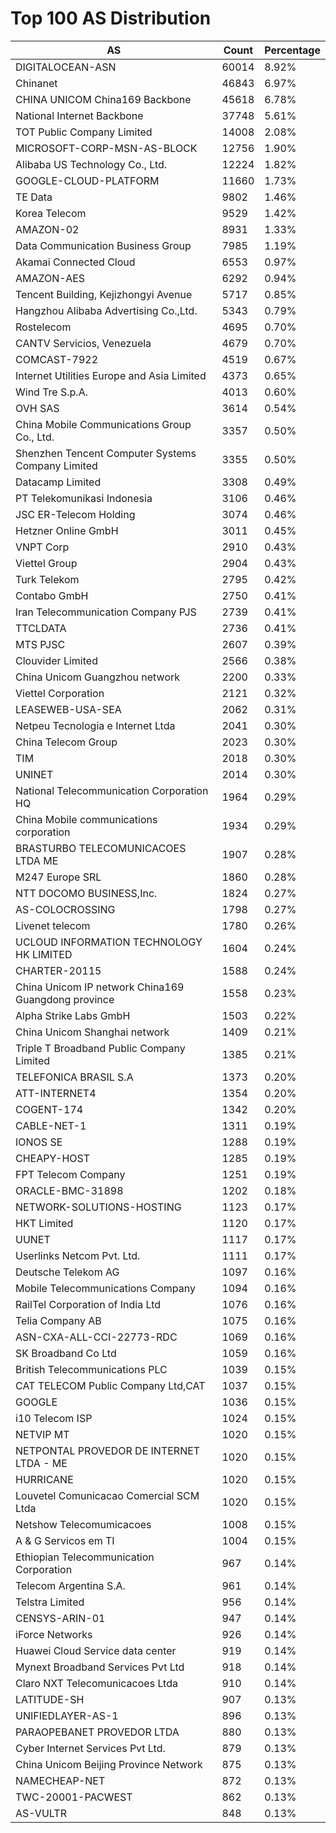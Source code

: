 # Top 100 AS Distribution
| AS | Count | Percentage |
|----|----|----|
| DIGITALOCEAN-ASN | 60014 | 8.92% |
| Chinanet | 46843 | 6.97% |
| CHINA UNICOM China169 Backbone | 45618 | 6.78% |
| National Internet Backbone | 37748 | 5.61% |
| TOT Public Company Limited | 14008 | 2.08% |
| MICROSOFT-CORP-MSN-AS-BLOCK | 12756 | 1.90% |
| Alibaba US Technology Co., Ltd. | 12224 | 1.82% |
| GOOGLE-CLOUD-PLATFORM | 11660 | 1.73% |
| TE Data | 9802 | 1.46% |
| Korea Telecom | 9529 | 1.42% |
| AMAZON-02 | 8931 | 1.33% |
| Data Communication Business Group | 7985 | 1.19% |
| Akamai Connected Cloud | 6553 | 0.97% |
| AMAZON-AES | 6292 | 0.94% |
| Tencent Building, Kejizhongyi Avenue | 5717 | 0.85% |
| Hangzhou Alibaba Advertising Co.,Ltd. | 5343 | 0.79% |
| Rostelecom | 4695 | 0.70% |
| CANTV Servicios, Venezuela | 4679 | 0.70% |
| COMCAST-7922 | 4519 | 0.67% |
| Internet Utilities Europe and Asia Limited | 4373 | 0.65% |
| Wind Tre S.p.A. | 4013 | 0.60% |
| OVH SAS | 3614 | 0.54% |
| China Mobile Communications Group Co., Ltd. | 3357 | 0.50% |
| Shenzhen Tencent Computer Systems Company Limited | 3355 | 0.50% |
| Datacamp Limited | 3308 | 0.49% |
| PT Telekomunikasi Indonesia | 3106 | 0.46% |
| JSC ER-Telecom Holding | 3074 | 0.46% |
| Hetzner Online GmbH | 3011 | 0.45% |
| VNPT Corp | 2910 | 0.43% |
| Viettel Group | 2904 | 0.43% |
| Turk Telekom | 2795 | 0.42% |
| Contabo GmbH | 2750 | 0.41% |
| Iran Telecommunication Company PJS | 2739 | 0.41% |
| TTCLDATA | 2736 | 0.41% |
| MTS PJSC | 2607 | 0.39% |
| Clouvider Limited | 2566 | 0.38% |
| China Unicom Guangzhou network | 2200 | 0.33% |
| Viettel Corporation | 2121 | 0.32% |
| LEASEWEB-USA-SEA | 2062 | 0.31% |
| Netpeu Tecnologia e Internet Ltda | 2041 | 0.30% |
| China Telecom Group | 2023 | 0.30% |
| TIM | 2018 | 0.30% |
| UNINET | 2014 | 0.30% |
| National Telecommunication Corporation HQ | 1964 | 0.29% |
| China Mobile communications corporation | 1934 | 0.29% |
| BRASTURBO TELECOMUNICACOES LTDA ME | 1907 | 0.28% |
| M247 Europe SRL | 1860 | 0.28% |
| NTT DOCOMO BUSINESS,Inc. | 1824 | 0.27% |
| AS-COLOCROSSING | 1798 | 0.27% |
| Livenet telecom | 1780 | 0.26% |
| UCLOUD INFORMATION TECHNOLOGY HK LIMITED | 1604 | 0.24% |
| CHARTER-20115 | 1588 | 0.24% |
| China Unicom IP network China169 Guangdong province | 1558 | 0.23% |
| Alpha Strike Labs GmbH | 1503 | 0.22% |
| China Unicom Shanghai network | 1409 | 0.21% |
| Triple T Broadband Public Company Limited | 1385 | 0.21% |
| TELEFONICA BRASIL S.A | 1373 | 0.20% |
| ATT-INTERNET4 | 1354 | 0.20% |
| COGENT-174 | 1342 | 0.20% |
| CABLE-NET-1 | 1311 | 0.19% |
| IONOS SE | 1288 | 0.19% |
| CHEAPY-HOST | 1285 | 0.19% |
| FPT Telecom Company | 1251 | 0.19% |
| ORACLE-BMC-31898 | 1202 | 0.18% |
| NETWORK-SOLUTIONS-HOSTING | 1123 | 0.17% |
| HKT Limited | 1120 | 0.17% |
| UUNET | 1117 | 0.17% |
| Userlinks Netcom Pvt. Ltd. | 1111 | 0.17% |
| Deutsche Telekom AG | 1097 | 0.16% |
| Mobile Telecommunications Company | 1094 | 0.16% |
| RailTel Corporation of India Ltd | 1076 | 0.16% |
| Telia Company AB | 1075 | 0.16% |
| ASN-CXA-ALL-CCI-22773-RDC | 1069 | 0.16% |
| SK Broadband Co Ltd | 1059 | 0.16% |
| British Telecommunications PLC | 1039 | 0.15% |
| CAT TELECOM Public Company Ltd,CAT | 1037 | 0.15% |
| GOOGLE | 1036 | 0.15% |
| i10 Telecom ISP | 1024 | 0.15% |
| NETVIP MT | 1020 | 0.15% |
| NETPONTAL PROVEDOR DE INTERNET LTDA - ME | 1020 | 0.15% |
| HURRICANE | 1020 | 0.15% |
| Louvetel Comunicacao Comercial SCM Ltda | 1020 | 0.15% |
| Netshow Telecomumicacoes | 1008 | 0.15% |
| A & G Servicos em TI | 1004 | 0.15% |
| Ethiopian Telecommunication Corporation | 967 | 0.14% |
| Telecom Argentina S.A. | 961 | 0.14% |
| Telstra Limited | 956 | 0.14% |
| CENSYS-ARIN-01 | 947 | 0.14% |
| iForce Networks | 926 | 0.14% |
| Huawei Cloud Service data center | 919 | 0.14% |
| Mynext Broadband Services Pvt Ltd | 918 | 0.14% |
| Claro NXT Telecomunicacoes Ltda | 910 | 0.14% |
| LATITUDE-SH | 907 | 0.13% |
| UNIFIEDLAYER-AS-1 | 896 | 0.13% |
| PARAOPEBANET PROVEDOR LTDA | 880 | 0.13% |
| Cyber Internet Services Pvt Ltd. | 879 | 0.13% |
| China Unicom Beijing Province Network | 875 | 0.13% |
| NAMECHEAP-NET | 872 | 0.13% |
| TWC-20001-PACWEST | 862 | 0.13% |
| AS-VULTR | 848 | 0.13% |
